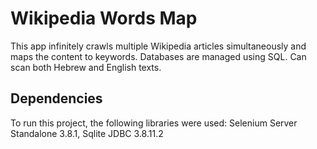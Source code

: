 # Wikipedia Words Map

This app infinitely crawls multiple Wikipedia articles simultaneously and maps the content to keywords. Databases are managed using SQL. Can scan both Hebrew and English texts.

## Dependencies

To run this project, the following libraries were used:
Selenium Server Standalone 3.8.1, 
Sqlite JDBC 3.8.11.2

